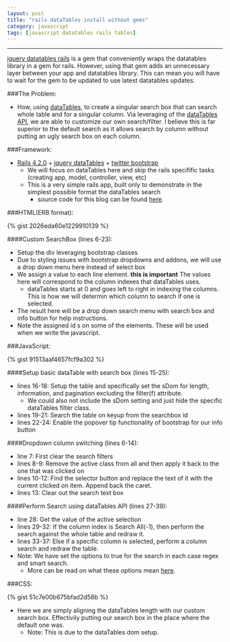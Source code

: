 ```yaml
---
layout: post
title: "rails dataTables install without gems"
category: javascript
tags: [javascript datatables rails tables]
---
```

____
[jquery datatables rails](https://github.com/rweng/jquery-datatables-rails) is a gem that conveniently wraps the datatables library in a gem for rails.  However, using that gem adds an unnecessary layer between your app and datatables library.  This can mean you will have to wait for the gem to be updated to use latest datatables updates.

<!--more-->

###The Problem:
- How, using [dataTables](https://www.datatables.net/), to create a singular search box that can search whole table and for a singular column.  Via leveraging of the [dataTables API](https://datatables.net/api), we are able to customize our own search/filter.  I believe this is far superior to the default search as it allows search by column without putting an ugly search box on each column.

###Framework:
- [Rails 4.2.0](http://rubyonrails.org/) + [jquery dataTables](https://github.com/rweng/jquery-datatables-rails) + [twitter bootstrap](https://github.com/seyhunak/twitter-bootstrap-rails)
  * We will focus on dataTables here and skip the rails specifific tasks (creating app, model, controller, view, etc)
  * This is a very simple rails app, built only to demonstrate in the simplest possible format the dataTables search
     * source code for this blog can be found [here](https://github.com/dstull/dataTables-search).

###HTML(ERB format):

{% gist 2026eda60e1229910139 %}
 
####Custom SearchBox (lines 6-23):
   * Setup the div leveraging bootstrap classes
   * Due to styling issues with bootstrap dropdowns and addons, we will use a drop down menu here instead of select box
   * We assign a value to each line element. **this is important** The values here will correspond to the column indexes that dataTables uses.
      * dataTables starts at 0 and goes left to right in indexing the columns.  This is how we will determin which column to search if one is selected.
   * The result here will be a drop down search menu with search box and info button for help instructions.
   * Note the assigned id s on some of the elements.  These will be used when we write the javascript.

###JavaScript:

{% gist 91513aaf4657fcf9a302 %}

####Setup basic dataTable with search box (lines 15-25):
  * lines 16-18: Setup the table and specifically set the sDom for length, information, and pagination excluding the filter(f) attribute.
     * We could also not include the sDom setting and just hide the specific dataTables filter class.
  * lines 19-21: Search the table on keyup from the searchbox id
  * lines 22-24: Enable the popover tip functionality of bootstrap for our info button

####Dropdown column switching (lines 6-14):
- line 7: First clear the search filters
- lines 8-9: Remove the active class from all and then apply it back to the one that was clicked on
- lines 10-12: Find the selector button and replace the text of it with the current clicked on item.  Append back the caret.
- lines 13: Clear out the search text box

####Perform Search using dataTables API (lines 27-39):
- line 28: Get the value of the active selection
- lines 29-32: If the column index is Search All(-1), then perform the search against the whole table and redraw it.
- lines 33-37: Else if a specific column is selected, perform a column search and redraw the table.
- Note: We have set the options to true for the search in each case regex and smart search.
   * More can be read on what these options mean [here](https://datatables.net/reference/api/search()).

###CSS:

{% gist 51c7e00b675bfad2d58b %}

- Here we are simply aligning the dataTables length with our custom search box.  Effectivily putting our search box in the place where the default one was.
   * Note: This is due to the dataTables dom setup.
